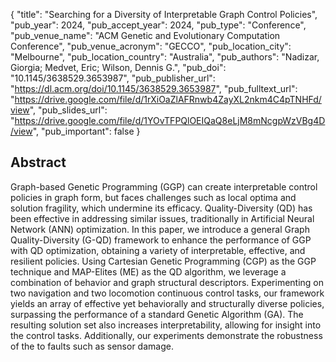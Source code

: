 {
  "title": "Searching for a Diversity of Interpretable Graph Control Policies",
  "pub_year": 2024,
  "pub_accept_year": 2024,
  "pub_type": "Conference",
  "pub_venue_name": "ACM Genetic and Evolutionary Computation Conference",
  "pub_venue_acronym": "GECCO",
  "pub_location_city": "Melbourne",
  "pub_location_country": "Australia",
  "pub_authors": "Nadizar, Giorgia; Medvet, Eric; Wilson, Dennis G.",
  "pub_doi": "10.1145/3638529.3653987",
  "pub_publisher_url": "https://dl.acm.org/doi/10.1145/3638529.3653987",
  "pub_fulltext_url": "https://drive.google.com/file/d/1rXiOaZlAFRnwb4ZayXL2nkm4C4pTNHFd/view",
  "pub_slides_url": "https://drive.google.com/file/d/1YOvTFPQlOEIQaQ8eLjM8mNcgpWzVBg4D/view",
  "pub_important": false
}

## Abstract
Graph-based Genetic Programming (GGP) can create interpretable control policies in graph form, but faces challenges such as local optima and solution fragility, which undermine its efficacy. Quality-Diversity (QD) has been effective in addressing similar issues, traditionally in Artificial Neural Network (ANN) optimization. In this paper, we introduce a general Graph Quality-Diversity (G-QD) framework to enhance the performance of GGP with QD optimization, obtaining a variety of interpretable, effective, and resilient policies. Using Cartesian Genetic Programming (CGP) as the GGP technique and MAP-Elites (ME) as the QD algorithm, we leverage a combination of behavior and graph structural descriptors. Experimenting on two navigation and two locomotion continuous control tasks, our framework yields an array of effective yet behaviorally and structurally diverse policies, surpassing the performance of a standard Genetic Algorithm (GA). The resulting solution set also increases interpretability, allowing for insight into the control tasks. Additionally, our experiments demonstrate the robustness of the to faults such as sensor damage.
